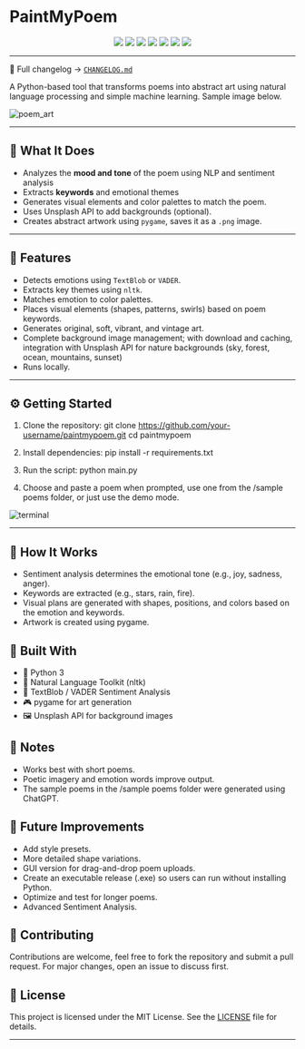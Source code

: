 # PaintMyPoem

<p align="center">
  <a href="https://github.com/kayvour/PaintMyPoem/releases"><img src="https://img.shields.io/github/v/release/kayvour/PaintMyPoem?include_prereleases&sort=semver&style=flat-square&label=pre-release"></a>
  <a href="https://github.com/kayvour/PaintMyPoem/commits"><img src="https://img.shields.io/github/last-commit/kayvour/PaintMyPoem?style=flat-square"></a>
  <a href="https://github.com/kayvour/PaintMyPoem/issues"><img src="https://img.shields.io/github/issues/kayvour/PaintMyPoem?style=flat-square"></a>
  <a href="https://github.com/kayvour/PaintMyPoem/blob/main/LICENSE"><img src="https://img.shields.io/github/license/kayvour/PaintMyPoem?style=flat-square"></a>
  <img src="https://img.shields.io/badge/python-3.10+-blue?style=flat-square&logo=python&logoColor=white">
  <img src="https://img.shields.io/badge/status-pre--release-orange?style=flat-square">
  <img src="https://img.shields.io/badge/theme-poetry🪷-ff69b4?style=flat-square">
</p>

---
📄 Full changelog → [`CHANGELOG.md`](./CHANGELOG.md)

A Python-based tool that transforms poems into abstract art using natural language processing and simple machine learning. Sample image below.

![poem_art](https://github.com/user-attachments/assets/60fdc8a4-0eb6-441e-894c-03a7712a3f51)

---

## 📝 What It Does
- Analyzes the **mood and tone** of the poem using NLP and sentiment analysis
- Extracts **keywords** and emotional themes
- Generates visual elements and color palettes to match the poem.
- Uses Unsplash API to add backgrounds (optional).
- Creates abstract artwork using `pygame`, saves it as a `.png` image.

---

## 🚀 Features
- Detects emotions using `TextBlob` or `VADER`.
- Extracts key themes using `nltk`.
- Matches emotion to color palettes.
- Places visual elements (shapes, patterns, swirls) based on poem keywords.
- Generates original, soft, vibrant, and vintage art.
- Complete background image management; with download and caching, integration with Unsplash API for nature backgrounds (sky, forest, ocean, mountains, sunset)
- Runs locally.

---

## ⚙️ Getting Started
1. Clone the repository:
git clone https://github.com/your-username/paintmypoem.git
cd paintmypoem

2. Install dependencies:
pip install -r requirements.txt

3. Run the script:
python main.py

4. Choose and paste a poem when prompted, use one from the /sample poems folder, or just use the demo mode.

 ![terminal](https://github.com/user-attachments/assets/eeeff672-d7dc-4f21-953c-89e6fad80f7c)
 
 ---

## 🧠 How It Works
- Sentiment analysis determines the emotional tone (e.g., joy, sadness, anger).
- Keywords are extracted (e.g., stars, rain, fire).
- Visual plans are generated with shapes, positions, and colors based on the emotion and keywords.
- Artwork is created using pygame.

## 🧰 Built With
- 🐍 Python 3
- 🧠 Natural Language Toolkit (nltk)
- 💬 TextBlob / VADER Sentiment Analysis
- 🎮 pygame for art generation
- 🖼️ Unsplash API for background images

## 📌 Notes
- Works best with short poems.
- Poetic imagery and emotion words improve output.
- The sample poems in the /sample poems folder were generated using ChatGPT.

## 🔮 Future Improvements
- Add style presets.
- More detailed shape variations.
- GUI version for drag-and-drop poem uploads.
- Create an executable release (.exe) so users can run without installing Python.
- Optimize and test for longer poems.
- Advanced Sentiment Analysis.

## 🤝 Contributing
Contributions are welcome, feel free to fork the repository and submit a pull request. For major changes, open an issue to discuss first.

## 📄 License
This project is licensed under the MIT License. See the [LICENSE](LICENSE) file for details.

---
